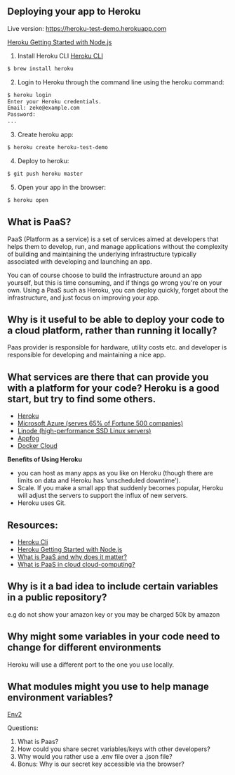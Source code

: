 ## Deploying your app to Heroku

Live version: https://heroku-test-demo.herokuapp.com

[Heroku Getting Started with Node.js](https://devcenter.heroku.com/articles/getting-started-with-nodejs#introduction)

1. Install Heroku CLI [Heroku CLI](https://devcenter.heroku.com/articles/heroku-cli)
```sh
$ brew install heroku
```

2. Login to Heroku through the command line using the heroku command:
```sh
$ heroku login
Enter your Heroku credentials.
Email: zeke@example.com
Password:
...
```

3. Create heroku app:
```sh
$ heroku create heroku-test-demo
```

4. Deploy to heroku:
```sh
$ git push heroku master
```

5. Open your app in the browser:
```sh
$ heroku open
```

## What is PaaS?

PaaS (Platform as a service) is a set of services aimed at developers that helps them to develop, run, and manage applications without the complexity of building and maintaining the underlying infrastructure typically associated with developing and launching an app.

You can of course choose to build the infrastructure around an app yourself, but this is time consuming, and if things go wrong you're on your own. Using a PaaS such as Heroku, you can deploy quickly, forget about the infrastructure, and just focus on improving your app.

## Why is it useful to be able to deploy your code to a cloud platform, rather than running it locally?

Paas provider is responsible for hardware, utility costs etc. and developer is responsible for developing and maintaining a nice app.

## What services are there that can provide you with a platform for your code? Heroku is a good start, but try to find some others.

- [Heroku](https://www.heroku.com/)
- [Microsoft Azure (serves 65% of Fortune 500 companies)](https://azure.microsoft.com/en-us/)
- [Linode (high-performance SSD Linux servers)](https://www.linode.com/)
- [Appfog](https://www.ctl.io/appfog/)
- [Docker Cloud](https://cloud.docker.com/)

**Benefits of Using Heroku**

- you can host as many apps as you like on Heroku (though there are limits on data and Heroku has 'unscheduled downtime').
- Scale. If you make a small app that suddenly becomes popular, Heroku will adjust the servers to support the influx of new servers.
- Heroku uses Git.


## Resources:
- [Heroku Cli](https://devcenter.heroku.com/articles/heroku-cli)
- [Heroku Getting Started with Node.js](https://devcenter.heroku.com/articles/getting-started-with-nodejs#introduction)
- [What is PaaS and why does it matter?](http://www.networkworld.com/article/2163430/cloud-computing/paas-primer--what-is-platform-as-a-service-and-why-does-it-matter-.html)
- [What is PaaS in cloud cloud-computing?](http://www.dummies.com/programming/cloud-computing/hybrid-cloud/what-is-platform-as-a-service-paas-in-cloud-computing/)

## Why is it a bad idea to include certain variables in a public repository?

e.g do not show your amazon key or you may be charged 50k by amazon

## Why might some variables in your code need to change for different environments

Heroku will use a different port to the one you use locally.

## What modules might you use to help manage environment variables?

[Env2](https://github.com/dwyl/env2)


Questions:
1. What is Paas?
2. How could you share secret variables/keys with other developers?
3. Why would you rather use a .env file over a .json file?
4. Bonus: Why is our secret key accessible via the browser?
